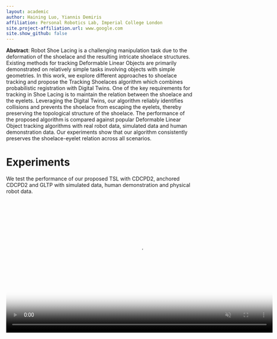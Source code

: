 ```yaml
---
layout: academic
author: Haining Luo, Yiannis Demiris
affiliation: Personal Robotics Lab, Imperial College London
site.project-affiliation.url: www.google.com
site.show_github: false
---
```


**Abstract**: Robot Shoe Lacing is a challenging manipulation task due to the deformation of the shoelace and the resulting intricate shoelace structures. Existing methods for tracking Deformable Linear Objects are primarily demonstrated on relatively simple tasks involving objects with simple geometries. In this work, we explore different approaches to shoelace tracking and propose the Tracking Shoelaces algorithm which combines probabilistic registration with Digital Twins. One of the key requirements for tracking in Shoe Lacing is to maintain the relation between the shoelace and the eyelets. Leveraging the Digital Twins, our algorithm reliably identifies collisions and prevents the shoelace from escaping the eyelets, thereby preserving the topological structure of the shoelace. The performance of the proposed algorithm is compared against popular Deformable Linear Object tracking algorithms with real robot data, simulated data and human demonstration data. Our experiments show that our algorithm consistently preserves the shoelace-eyelet relation across all scenarios.


# Experiments

We test the performance of our proposed TSL with CDCPD2, anchored CDCPD2 and GLTP with simulated data, human demonstration and physical robot data.
<center>
  <video poster="assets/material/TSL_IROS_1min_cover.png" autoplay controls muted loop width="720">
    <source src="assets/material/TSL_IROS_1min_narrated.mp4" type="video/mp4">
  </video>
</center>


<!-- ## Simulated data -->

<!-- ![TslSimUnity](/home/haining/Projects/webpages/TrackingShoeLaces/material/experiment%20slides_hand_unity_3s.mov) -->
<!-- ![TslSimUnity](/assets/material/sim.mp4) -->

<!-- <video poster="assets/material/image0.jpg" autoplay controls muted loop width="640">
  <source src="assets/material/sim.mp4" type="video/mp4">
</video> -->

<!-- ## Human demonstration -->

<!-- ## Physical robot data -->


<!-- [Link to another page](./another-page.html).

There should be whitespace between paragraphs.

There should be whitespace between paragraphs. We recommend including a README, or a file with information about your project. -->

<!-- ```js
> This is a blockquote following a header.
>
> When something is important enough, you do it even if the odds are not in your favor.
// Javascript code with syntax highlighting.
var fun = function lang(l) {
  dateformat.i18n = require('./lang/' + l)
  return true;
}
```

```ruby
# Ruby code with syntax highlighting
GitHubPages::Dependencies.gems.each do |gem, version|
  s.add_dependency(gem, "= #{version}")
end
``` -->


<!-- 
##### Header 5

1.  This is an ordered list following a header.
2.  This is an ordered list following a header.
3.  This is an ordered list following a header.

*   This is an unordered list following a header.
*   This is an unordered list following a header.
*   This is an unordered list following a header.

###### Header 6

| head1        | head two          | three |
|:-------------|:------------------|:------|
| ok           | good swedish fish | nice  |
| out of stock | good and plenty   | nice  |
| ok           | good `oreos`      | hmm   |
| ok           | good `zoute` drop | yumm  |

### There's a horizontal rule below this.

* * *

### Here is an unordered list:

*   Item foo
*   Item bar
*   Item baz
*   Item zip

### And an ordered list:

1.  Item one
1.  Item two
1.  Item three
1.  Item four

### And a nested list:

- level 1 item
  - level 2 item
  - level 2 item
    - level 3 item
    - level 3 item
- level 1 item
  - level 2 item
  - level 2 item
  - level 2 item
- level 1 item
  - level 2 item
  - level 2 item
- level 1 item

### Small image

![Octocat](https://github.githubassets.com/images/icons/emoji/octocat.png)

### Large image

![Branching](https://guides.github.com/activities/hello-world/branching.png)


### Definition lists can be used with HTML syntax.

<dl>
<dt>Name</dt>
<dd>Godzilla</dd>
<dt>Born</dt>
<dd>1952</dd>
<dt>Birthplace</dt>
<dd>Japan</dd>
<dt>Color</dt>
<dd>Green</dd>
</dl>

```
Long, single-line code blocks should not wrap. They should horizontally scroll if they are too long. This line should be long enough to demonstrate this.
```

```
The final element.
``` -->
